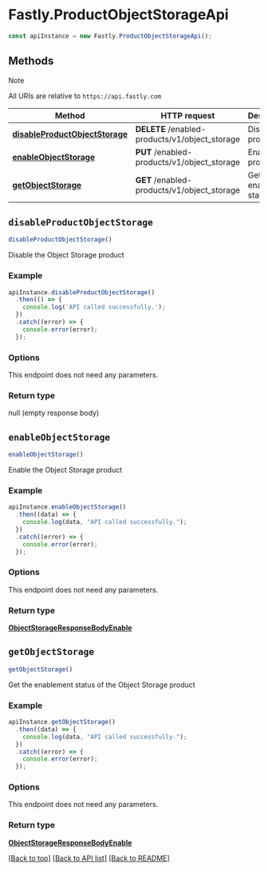# Fastly.ProductObjectStorageApi

```javascript
const apiInstance = new Fastly.ProductObjectStorageApi();
```
## Methods

> [!NOTE]
> All URIs are relative to `https://api.fastly.com`

Method | HTTP request | Description
------ | ------------ | -----------
[**disableProductObjectStorage**](ProductObjectStorageApi.md#disableProductObjectStorage) | **DELETE** /enabled-products/v1/object_storage | Disable product
[**enableObjectStorage**](ProductObjectStorageApi.md#enableObjectStorage) | **PUT** /enabled-products/v1/object_storage | Enable product
[**getObjectStorage**](ProductObjectStorageApi.md#getObjectStorage) | **GET** /enabled-products/v1/object_storage | Get product enablement status


## `disableProductObjectStorage`

```javascript
disableProductObjectStorage()
```

Disable the Object Storage product

### Example

```javascript
apiInstance.disableProductObjectStorage()
  .then(() => {
    console.log('API called successfully.');
  })
  .catch((error) => {
    console.error(error);
  });
```

### Options

This endpoint does not need any parameters.

### Return type

null (empty response body)


## `enableObjectStorage`

```javascript
enableObjectStorage()
```

Enable the Object Storage product

### Example

```javascript
apiInstance.enableObjectStorage()
  .then((data) => {
    console.log(data, "API called successfully.");
  })
  .catch((error) => {
    console.error(error);
  });
```

### Options

This endpoint does not need any parameters.

### Return type

[**ObjectStorageResponseBodyEnable**](ObjectStorageResponseBodyEnable.md)


## `getObjectStorage`

```javascript
getObjectStorage()
```

Get the enablement status of the Object Storage product

### Example

```javascript
apiInstance.getObjectStorage()
  .then((data) => {
    console.log(data, "API called successfully.");
  })
  .catch((error) => {
    console.error(error);
  });
```

### Options

This endpoint does not need any parameters.

### Return type

[**ObjectStorageResponseBodyEnable**](ObjectStorageResponseBodyEnable.md)


[[Back to top]](#) [[Back to API list]](../../README.md#endpoints)
[[Back to README]](../../README.md)
